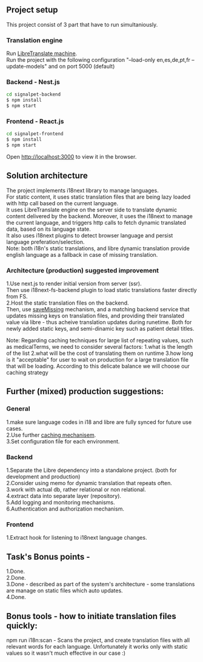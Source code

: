 ## Project setup

This project consist of 3 part that have to run simultaniously.

### Translation engine

Run [LibreTranslate machine](https://github.com/LibreTranslate/LibreTranslate?tab=readme-ov-file).  
 Run the project with the following configuration "–load-only en,es,de,pt,fr –update-models" and on port 5000 (default)

### Backend - Nest.js

```bash
cd signalpet-backend
$ npm install
$ npm start
```

### Frontend - React.js

```bash
cd signalpet-frontend
$ npm install
$ npm start
```

Open [http://localhost:3000](http://localhost:3000) to view it in the browser.

## Solution architecture

The project implements i18next library to manage languages.  
For static content, it uses static translation files that are being lazy loaded with http call based on the current language.  
It uses LibreTranslate engine on the server side to translate dynamic content delivered by the backend.
Moreover, it uses the i18next to manage the current language, and triggers http calls to fetch dynamic translated data, based on its language state.  
 It also uses i18next plugins to detect browser language and persist language preferation/selection.  
Note: both i18n's static translations, and libre dynamic translation provide english language as a fallback in case of missing translation.

### Architecture (production) suggested improvement

1.Use next.js to render initial version from server (ssr).  
Then use i18next-fs-backend plugin to load static translations faster directly from FS.  
2.Host the static translation files on the backend.  
Then, use [saveMissing](https://www.i18next.com/overview/configuration-options) mechanism, and a matching backend service that updates missing keys on translation files, and providing their translated value via libre - thus acheive translation updates during runetime.
Both for newly added static keys, and semi-dinamic key such as patient detail titles.

Note: Regarding caching techniques for large list of repeating values, such as medicalTerms, we need to consider several factors:
1.what is the length of the list
2.what will be the cost of translating them on runtime
3.how long is it "acceptable" for user to wait on production for a large translation file that will be loading.
According to this delicate balance we will choose our caching strategy

## Further (mixed) production suggestions:

### General

1.make sure language codes in i18 and libre are fully synced for future use cases.  
2.Use further [caching mechanisem](https://www.i18next.com/how-to/caching).  
3.Set configuration file for each environment.

### Backend

1.Separate the Libre dependency into a standalone project. (both for development and production)  
2.Consider using memo for dynamic translation that repeats often.  
3.work with actual db, rather relational or non relational.  
4.extract data into separate layer (repository).  
5.Add logging and monitoring mechanisms.  
6.Authentication and authorization mechanism.

### Frontend

1.Extract hook for listening to i18next language changes.

## Task's Bonus points -

1.Done.  
2.Done.  
3.Done - described as part of the system's architecture - some translations are manage on static files which auto updates.  
4.Done.

## Bonus tools - how to initiate translation files quickly:

npm run i18n:scan - Scans the project, and create translation files with all relevant words for each language.
Unfortunately it works only with static values so it wasn't much effective in our case :)
